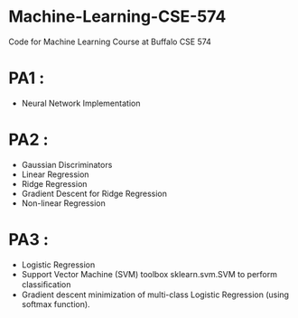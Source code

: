 # Machine-Learning-CSE-574
Code for Machine Learning Course at Buffalo CSE 574

# PA1 : 
- Neural Network Implementation 

# PA2 : 
- Gaussian Discriminators 
- Linear Regression
- Ridge Regression 
- Gradient Descent for Ridge Regression 
- Non-linear Regression

# PA3 :
- Logistic Regression
- Support Vector Machine (SVM) toolbox sklearn.svm.SVM to perform classiﬁcation
- Gradient descent minimization of multi-class Logistic Regression (using softmax function).
